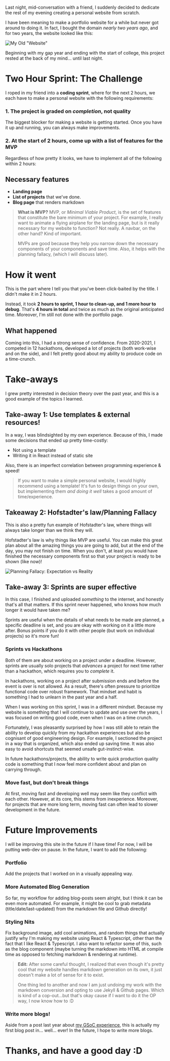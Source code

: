 Last night, mid-conversation with a friend, I suddenly decided to dedicate the rest of my evening creating a personal website from scratch.

I have been meaning to make a portfolio website for a while but never got around to doing it. In fact, I bought the domain *nearly two years ago*, and for two years, the website looked like this:

![My Old "Website"](img/old-website.png)

Beginning with my gap year and ending with the start of college, this project rested at the back of my mind... until last night.

# Two Hour Sprint: The Challenge
I roped in my friend into a **coding sprint**, where for the next 2 hours, we each have to make a personal website with the following requirements:

### 1. The project is graded on *completion*, not quality
The biggest blocker for making a website is getting started. Once you have it up and running, you can always make improvements. 

### 2. At the start of 2 hours, come up with a list of features for the MVP

Regardless of how pretty it looks, we have to implement all of the following within 2 hours:

## Necessary features
- **Landing page**
- **List of projects** that we've done.
- **Blog page** that renders markdown

> **What is MVP?**
MVP, or *Minimal Viable Product*, is the set of features that constitute the bare minimum of your project. For example, I really want to animate a flying airplane for the landing page, but is it really necessary for my website to function? Not really. A navbar, on the other hand? Kind of important.
>
> MVPs are good because they help you narrow down the necessary components of your components and save time. Also, it helps with the planning fallacy, (which I will discuss later).

# How it went
This is the part where I tell you that you've been click-baited by the title. I didn't make it in 2 hours. 

Instead, it took **2 hours to sprint, 1 hour to clean-up, and 1 more hour to debug**. That's **4 hours in total** and twice as much as the original anticipated time. Moreover, I'm still not done with the portfolio page.

## What happened
Coming into this, I had a strong sense of confidence. From 2020-2021, I competed in 12 hackathons, developed a lot of projects (both work-wise and on the side), and I felt pretty good about my ability to produce code on a time-crunch. 

# Take-aways
I grew pretty interested in decision theory over the past year, and this is a good example of the topics I learned.

## Take-away 1: Use templates & external resources!
In a way, I was blindsighted by my own experience. Because of this, I made some decisions that ended up pretty time-costly:
- Not using a template
- Writing it in React instead of static site

Also, there is an imperfect correlation between programming experience & speed!

> If you want to make a simple personal website, I would highly recommend using a template! It's fun to design things on your own, but implementing them *and doing it well* takes a good amount of time/experience.

## Takeaway 2: Hofstadter's law/Planning Fallacy
This is also a pretty fun example of Hofstadter's law, where things will always take longer than we think they will. 

Hofstadter's law is why things like MVP are useful. You can make this great plan about all the amazing things you are going to add, but at the end of the day, you may not finish on time. When you don't, at least you would have finished the necessary components first so that your project is ready to be shown (like now)!

![Planning Fallacy: Expectation vs Reality](img/expectation-reality.png)

## Take-away 3: Sprints are super effective
In this case, I finished and uploaded *something* to the internet, and honestly that's all that matters. If this sprint never happened, who knows how much longer it would have taken me?

Sprints are useful when the details of what needs to be made are planned, a specific deadline is set, and you are okay with working on it a little more after. Bonus points if you do it with other people (but work on individual projects) so it's more fun!

### Sprints vs Hackathons
Both of them are about working on a project under a deadline. However, sprints are usually solo projects that *advances* a project for next time rather than a hackathon, which requires you to *complete* it. 

In hackathons, working on a project after submission ends and before the event is over is not allowed. As a result, there's often pressure to prioritize functional code over robust framework. That mindset and habit is something I had to unlearn in the past year and a half.

When I was working on this sprint, I was in a different mindset. Because my website is something that I will continue to update and use over the years, I was focused on writing good code, even when I was on a time crunch.

Fortunately, I was pleasantly surprised by how I was still able to retain the ability to develop quickly from my hackathon experiences but also be cognisant of good engineering design. For example, I sectioned the project in a way that is organized, which also ended up saving time. It was also easy to avoid shortcuts that seemed unsafe gut-instinct-wise. 

In future hackathons/projects, the ability to write quick production quality code is something that I now feel more confident about and plan on carrying through. 

### Move fast, but don't break things
At first, moving fast and developing well may seem like they conflict with each other. However, at its core, this stems from inexperience. Moreover, for projects that are more long term, moving fast can often lead to slower development in the future.

# Future Improvements
I will be improving this site in the future if I have time! For now, I will be putting web-dev on pause. In the future, I want to add the following:

### Portfolio
Add the projects that I worked on in a visually appealing way. 

### More Automated Blog Generation
So far, my workflow for adding blog-posts seem alright, but I think it can be even more automated. For example, it might be cool to grab metadata (title/date/last-updated) from the markdown file and Github directly!

### Styling Nits
Fix background image, add cool animations, and random things that actually justify why I'm making my website using React & Typescript, other than the fact that I like React & Typescript. I also want to refactor some of this, such as the blog component (maybe turning the markdown into HTML at compile time as opposed to fetching markdown & rendering at runtime).

> **Edit:** After some careful thought, I realized that even though it's pretty cool that my website handles markdown generation on its own, it just doesn't make a lot of sense for it to exist. 
>
> One thing led to another and now I am just undoing my work with the markdown conversion and opting to use Jekyll & Github pages. Which is kind of a cop-out...but that's okay cause if I want to do it the OP way, I now know how to :D

### Write more blogs!
Aside from a post last year about [my GSoC experience](https://coda.io/@joy/2021-gsoc-story), this is actually my first blog post in... well... ever! In the future, I hope to write more blogs.

# Thanks, and have a good day :D